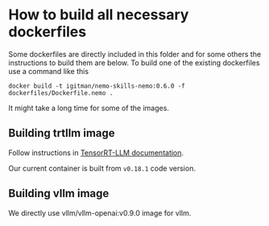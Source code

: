 # How to build all necessary dockerfiles

Some dockerfiles are directly included in this folder and for some others the instructions to build them are below.
To build one of the existing dockerfiles use a command like this

```
docker build -t igitman/nemo-skills-nemo:0.6.0 -f dockerfiles/Dockerfile.nemo .
```
It might take a long time for some of the images.

## Building trtllm image

Follow instructions in [TensorRT-LLM documentation](https://nvidia.github.io/TensorRT-LLM/installation/build-from-source-linux.html#option-1-build-tensorrt-llm-in-one-step).

Our current container is built from `v0.18.1` code version.

## Building vllm image

We directly use vllm/vllm-openai:v0.9.0 image for vllm.